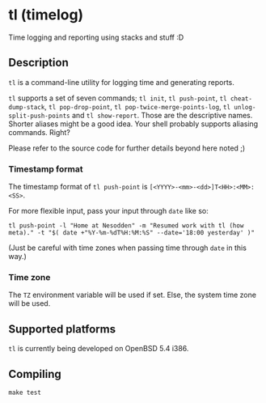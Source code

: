 # tl (timelog)

Time logging and reporting using stacks and stuff :D

## Description

`tl` is a command-line utility for logging time and generating reports.

`tl` supports a set of seven commands; `tl init`, `tl push-point`,
`tl cheat-dump-stack`, `tl pop-drop-point`, `tl pop-twice-merge-points-log`,
`tl unlog-split-push-points` and `tl show-report`. Those are the descriptive
names. Shorter aliases might be a good idea. Your shell probably supports
aliasing commands. Right?

Please refer to the source code for further details beyond here noted ;)

### Timestamp format

The timestamp format of `tl push-point` is `[<YYYY>-<mm>-<dd>]T<HH>:<MM>:<SS>`.

For more flexible input, pass your input through `date` like so:

```
tl push-point -l "Home at Nesodden" -m "Resumed work with tl (how meta)." -t "$( date +"%Y-%m-%dT%H:%M:%S" --date='18:00 yesterday' )"
```

(Just be careful with time zones when passing time through `date` in this way.)

### Time zone

The `TZ` environment variable will be used if set.
Else, the system time zone will be used.

## Supported platforms

`tl` is currently being developed on OpenBSD 5.4 i386.

## Compiling

```
make test
```
